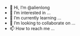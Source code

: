 - 👋 Hi, I’m @alienlong
- 👀 I’m interested in ...
- 🌱 I’m currently learning ...
- 💞️ I’m looking to collaborate on ...
- 📫 How to reach me ...

<!---
alienlong/alienlong is a ✨ special ✨ repository because its `README.md` (this file) appears on your GitHub profile.
You can click the Preview link to take a look at your changes.
--->
